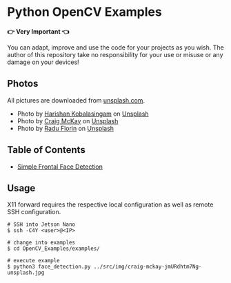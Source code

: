 # Python OpenCV Examples

**:point_right: Very Important :point_left:**

You can adapt, improve and use the code for your projects as you wish. The author of this repository take no responsibility for your use or misuse or any damage on your devices!

## Photos

All pictures are downloaded from [unsplash.com](https://unsplash.com/).

- Photo by <a href="https://unsplash.com/@harishankphotography?utm_source=unsplash&utm_medium=referral&utm_content=creditCopyText">Harishan Kobalasingam</a> on <a href="https://unsplash.com/s/photos/human?utm_source=unsplash&utm_medium=referral&utm_content=creditCopyText">Unsplash</a>
- Photo by <a href="https://unsplash.com/@bigbeardweebeard?utm_source=unsplash&utm_medium=referral&utm_content=creditCopyText">Craig McKay</a> on <a href="https://unsplash.com/s/photos/human?utm_source=unsplash&utm_medium=referral&utm_content=creditCopyText">Unsplash</a>
- Photo by <a href="https://unsplash.com/@raduflorin?utm_source=unsplash&utm_medium=referral&utm_content=creditCopyText">Radu Florin</a> on <a href="https://unsplash.com/s/photos/human?utm_source=unsplash&utm_medium=referral&utm_content=creditCopyText">Unsplash</a>

## Table of Contents

- [Simple Frontal Face Detection](./examples/face_detection.py)

## Usage

X11 forward requires the respective local configuration as well as remote SSH configuration.

```shell
# SSH into Jetson Nano
$ ssh -C4Y <user>@<IP>

# change into examples
$ cd OpenCV_Examples/examples/

# execute example
$ python3 face_detection.py ../src/img/craig-mckay-jmURdhtm7Ng-unsplash.jpg
```
